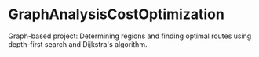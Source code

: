 # GraphAnalysisCostOptimization
Graph-based project: Determining regions and finding optimal routes using depth-first search and Dijkstra's algorithm.
